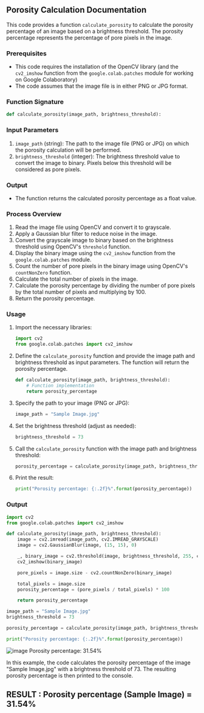 ## Porosity Calculation Documentation

This code provides a function `calculate_porosity` to calculate the porosity percentage of an image based on a brightness threshold. The porosity percentage represents the percentage of pore pixels in the image.

### Prerequisites

- This code requires the installation of the OpenCV library (and the `cv2_imshow` function from the `google.colab.patches` module for working on Google Colaboratory)
- The code assumes that the image file is in either PNG or JPG format.

### Function Signature

```python
def calculate_porosity(image_path, brightness_threshold):
```

### Input Parameters

1. `image_path` (string): The path to the image file (PNG or JPG) on which the porosity calculation will be performed.
2. `brightness_threshold` (integer): The brightness threshold value to convert the image to binary. Pixels below this threshold will be considered as pore pixels.

### Output

- The function returns the calculated porosity percentage as a float value.

### Process Overview

1. Read the image file using OpenCV and convert it to grayscale.
2. Apply a Gaussian blur filter to reduce noise in the image.
3. Convert the grayscale image to binary based on the brightness threshold using OpenCV's `threshold` function.
4. Display the binary image using the `cv2_imshow` function from the `google.colab.patches` module.
5. Count the number of pore pixels in the binary image using OpenCV's `countNonZero` function.
6. Calculate the total number of pixels in the image.
7. Calculate the porosity percentage by dividing the number of pore pixels by the total number of pixels and multiplying by 100.
8. Return the porosity percentage.

### Usage

1. Import the necessary libraries:
   ```python
   import cv2
   from google.colab.patches import cv2_imshow
   ```

2. Define the `calculate_porosity` function and provide the image path and brightness threshold as input parameters. The function will return the porosity percentage.
   ```python
   def calculate_porosity(image_path, brightness_threshold):
       # Function implementation
       return porosity_percentage
   ```

3. Specify the path to your image (PNG or JPG):
   ```python
   image_path = "Sample Image.jpg"
   ```

4. Set the brightness threshold (adjust as needed):
   ```python
   brightness_threshold = 73
   ```

5. Call the `calculate_porosity` function with the image path and brightness threshold:
   ```python
   porosity_percentage = calculate_porosity(image_path, brightness_threshold)
   ```

6. Print the result:
   ```python
   print("Porosity percentage: {:.2f}%".format(porosity_percentage))
   ```

### Output

```python
import cv2
from google.colab.patches import cv2_imshow

def calculate_porosity(image_path, brightness_threshold):
    image = cv2.imread(image_path, cv2.IMREAD_GRAYSCALE)
    image = cv2.GaussianBlur(image, (15, 15), 0)

    _, binary_image = cv2.threshold(image, brightness_threshold, 255, cv2.THRESH_BINARY)
    cv2_imshow(binary_image)

    pore_pixels = image.size - cv2.countNonZero(binary_image)

    total_pixels = image.size
    porosity_percentage = (pore_pixels / total_pixels) * 100

    return porosity_percentage

image_path = "Sample Image.jpg"
brightness_threshold = 73

porosity_percentage = calculate_porosity(image_path, brightness_threshold)

print("Porosity percentage: {:.2f}%".format(porosity_percentage))
```
![image](https://github.com/hsr-22/SoC-2023-ImageProcessing-and-ObjectDetection/assets/112925148/82e4f533-b656-4745-a95c-09120b182849)
Porosity percentage: 31.54%

In this example, the code calculates the porosity percentage of the image "Sample Image.jpg" with a brightness threshold of 73. The resulting porosity percentage is then printed to the console.

## RESULT : **Porosity percentage (Sample Image) = 31.54%**
